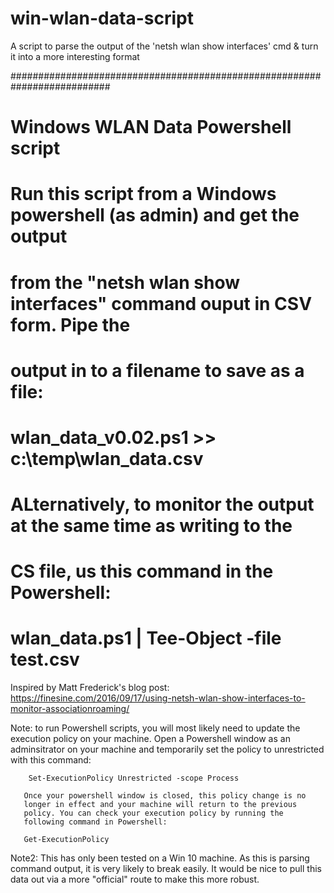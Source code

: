 # win-wlan-data-script
A script to parse the output of the 'netsh wlan show interfaces' cmd &amp; turn it into a more interesting format 

##########################################################################
#
# Windows WLAN Data Powershell script
#
# Run this script from a Windows powershell (as admin) and get the output
# from the "netsh wlan show interfaces" command ouput in CSV form. Pipe the
# output in to a filename to save as a file:
#
# wlan_data_v0.02.ps1 >> c:\temp\wlan_data.csv
#
# ALternatively, to monitor the output at the same time as writing to the 
# CS file, us this command in the Powershell:
#
# wlan_data.ps1 | Tee-Object -file test.csv


 Inspired by Matt Frederick's blog post: 
 https://finesine.com/2016/09/17/using-netsh-wlan-show-interfaces-to-monitor-associationroaming/

 Note: to run Powershell scripts, you will most likely need to update
       the execution policy on your machine. Open a Powershell window
       as an adminsitrator on your machine and temporarily set the policy
       to unrestricted with this command:

		Set-ExecutionPolicy Unrestricted -scope Process

       Once your powershell window is closed, this policy change is no
       longer in effect and your machine will return to the previous
       policy. You can check your execution policy by running the 
       following command in Powershell:

       Get-ExecutionPolicy

 Note2: This has only been tested on a Win 10 machine. As this is parsing
        command output, it is very likely to break easily. It would be
        nice to pull this data out via a more "official" route to make
        this more robust.

